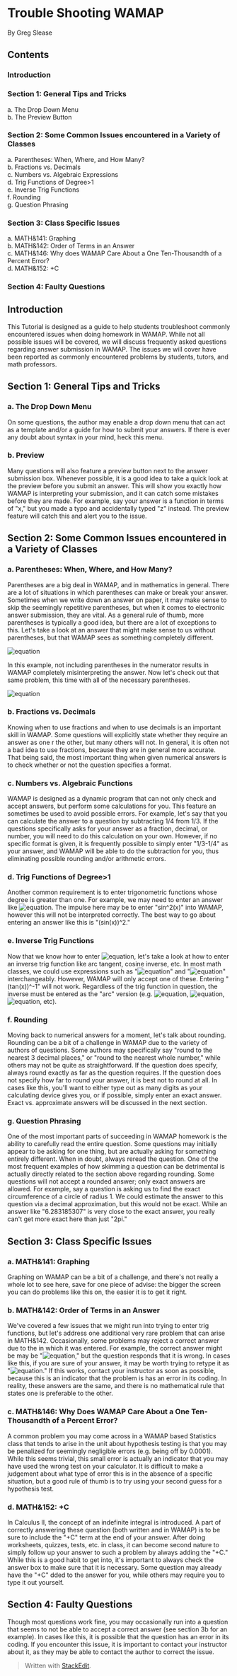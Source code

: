 

# Trouble Shooting WAMAP
By Greg Slease
## Contents
### Introduction
### Section 1: General Tips and Tricks
a. The Drop Down Menu  
b. The Preview Button  
### Section 2: Some Common Issues encountered in a Variety of Classes
a. Parentheses: When, Where, and How Many?  
b. Fractions vs. Decimals  
c. Numbers vs. Algebraic Expressions  
d. Trig Functions of Degree>1  
e. Inverse Trig Functions  
f. Rounding  
g. Question Phrasing
### Section 3: Class Specific Issues
a. MATH&141: Graphing  
b. MATH&142: Order of Terms in an Answer  
c. MATH&146: Why does WAMAP Care About a One Ten-Thousandth of a Percent Error?  
d. MATH&152: +C
### Section 4: Faulty Questions

## Introduction
This Tutorial is designed as a guide to help students troubleshoot commonly encountered issues when doing homework in WAMAP. While not all possible issues will be covered, we will discuss frequently asked questions regarding answer submission in WAMAP. The issues we will cover have been reported as commonly encountered problems by students, tutors, and math professors.

## Section 1: General Tips and Tricks
### a. The Drop Down Menu
On some questions, the author may enable a drop down menu that can act as a template and/or a guide for how to submit your answers. If there is ever any doubt about syntax in your mind, heck this menu.

### b. Preview
Many questions will also feature a preview button next to the answer submission box. Whenever possible, it is a good idea to take a quick look at the preview before you submit an answer. This will show you exactly how WAMAP is interpreting your submission, and it can catch some mistakes before they are made. For example, say your answer is a function in terms of "x," but you made a typo and accidentally typed "z" instead. The preview feature will catch this and alert you to the issue.

## Section 2: Some Common Issues encountered in a Variety of Classes
### a. Parentheses: When, Where, and How Many?
Parentheses are a big deal in WAMAP, and in mathematics in general. There are a lot of situations in which parentheses can make or break your answer. Sometimes when we write down an answer on paper, it may make sense to skip the seemingly repetitive parentheses, but when it comes to electronic answer submission, they are vital. As a general rule of thumb, more parentheses is typically a good idea, but there are a lot of exceptions to this. Let's take a look at an answer that might make sense to us without parentheses, but that WAMAP sees as something completely different.  

![equation](https://github.com/gslease/PierceHacker/blob/master/parentheses_wrong.png)  

In this example, not including parentheses in the numerator results in WAMAP completely misinterpreting the answer. Now let's check out that same problem, this time with all of the necessary parentheses.  

![equation](https://github.com/gslease/PierceHacker/blob/master/parentheses_right.png)  

### b. Fractions vs. Decimals
Knowing when to use fractions and when to use decimals is an important skill in WAMAP. Some questions will explicitly state whether they require an answer as one r the other, but many others will not. In general, it is often not a bad idea to use fractions, because they are in general more accurate. That being said, the most important thing when given numerical answers is to check whether or not the question specifies a format.

### c. Numbers vs. Algebraic Functions
WAMAP is designed as a dynamic program that can not only check and accept answers, but perform some calculations for you. This feature an sometimes be used to avoid possible errors. For example, let's say that you can calculate the answer to a question by subtracting 1/4 from 1/3. If the questions specifically asks for your answer as a fraction, decimal, or number, you will need to do this calculation on your own. However, if no specific format is given, it is frequently possible to simply enter "1/3-1/4" as your answer, and WAMAP will be able to do the subtraction for you, thus eliminating possible rounding and/or arithmetic errors.

### d. Trig Functions of Degree>1
Another common requirement is to enter trigonometric functions whose degree is greater than one. For example, we may need to enter an answer like ![equation](https://github.com/gslease/PierceHacker/blob/master/sin%5E2(x).png).  The impulse here may be to enter "sin^2(x)" into WAMAP, however this will not be interpreted correctly. The best way to go about entering an answer like this is "(sin(x))^2."
### e. Inverse Trig Functions
Now that we know how to enter ![equation](https://github.com/gslease/PierceHacker/blob/master/sin%5E2(x).png), let's take a look at how to enter an inverse trig function like arc tangent, cosine inverse, etc. In most math classes, we could use expressions such as "![equation](https://github.com/gslease/PierceHacker/blob/master/arctan(x).png)" and "![equation](https://github.com/gslease/PierceHacker/blob/master/tan-1(x).png)" interchangeably. However, WAMAP will only accept one of these. Entering "(tan(x))^-1" will not work. Regardless of the trig function in question, the inverse must be entered as the "arc" version (e.g. ![equation](https://github.com/gslease/PierceHacker/blob/master/arcsin(x).png), ![equation](https://github.com/gslease/PierceHacker/blob/master/arccos(x).png), ![equation](https://github.com/gslease/PierceHacker/blob/master/arctan(x).png), etc).
### f. Rounding  
Moving back to numerical answers for a moment, let's talk about rounding. Rounding can be a bit of a challenge in WAMAP due to the variety of authors of questions. Some authors may specifically say "round to the nearest 3 decimal places," or "round to the nearest whole number," while others may not be quite as straightforward. If the question does specify, always round exactly as far as the question requires. If the question does not specify how far to round your answer, it is best not to round at all. In cases like this, you'll want to either type out as many digits as your calculating device gives you, or if possible, simply enter an exact answer. Exact vs. approximate answers will be discussed in the next section.
### g. Question Phrasing
One of the most important parts of succeeding in WAMAP homework is the ability to carefully read the entire question. Some questions may initially appear to be asking for one thing, but are actually asking for something entirely different. When in doubt, always reread the question. One of the most frequent examples of how skimming a question can be detrimental is actually directly related to the section above regarding rounding. Some questions will not accept a rounded answer; only exact answers are allowed. For example, say a question is asking us to find the exact circumference of a circle of radius 1. We could estimate the answer to this question via a decimal approximation, but this would not be exact. While an answer like "6.283185307" is very close to the exact answer, you really can't get more exact here than just "2pi." 
## Section 3: Class Specific Issues
### a. MATH&141: Graphing
Graphing on WAMAP can be a bit of a challenge, and there's not really a whole lot to see here, save for one piece of advise: the bigger the screen you can do problems like this on, the easier it is to get it right.
### b. MATH&142: Order of Terms in an Answer
We've covered a few issues that we might run into trying to enter trig functions, but let's address one additional very rare problem that can arise in MATH&142. Occasionally, some problems may reject a correct answer due to the in which it was entered. For example, the correct answer might be may be "![equation](https://github.com/gslease/PierceHacker/blob/master/3cos(8x)%2B1.png)," but the question responds that it is wrong. In cases like this, if you are sure of your answer, it may be worth trying to retype it as "![equation](https://github.com/gslease/PierceHacker/blob/master/1%2B3cos(8x).png)." If this works, contact your instructor as soon as possible, because this is an indicator that the problem is has an error in its coding. In reality, these answers are the same, and there is no mathematical rule that states one is preferable to the other. 
### c. MATH&146: Why Does WAMAP Care About a One Ten-Thousandth of a Percent Error?
A common problem you may come across in a WAMAP based Statistics class that tends to arise in the unit about hypothesis testing is that you may be penalized for seemingly negligible errors (e.g. being off by 0.0001). While this seems trivial, this small error is actually an indicator that you may have used the wrong test on your calculator. It is difficult to make a judgement about what type of error this is in the absence of a specific situation, but a good rule of thumb is to try using your second guess for a hypothesis test.

### d. MATH&152: +C
In Calculus II, the concept of an indefinite integral is introduced. A part of correctly answering these question (both written and in WAMAP) is to be sure to include the "+C" term at the end of your answer. After doing worksheets, quizzes, tests, etc. in class, it can become second nature to simply follow up your answer to such a problem by always adding the "+C." While this is a good habit to get into, it's important to always check the answer box to make sure that it is necessary. Some question may already have the "+C" dded to the answer for you, while others may require you to type it out yourself.
## Section 4: Faulty Questions
Though most questions work fine, you may occasionally run into a question that seems to not be able to accept a correct answer (see section 3b for an example). In cases like this, it is possible that the question has an error in its coding. If you encounter this issue, it is important to contact your instructor about it, as they may be able to contact the author to correct the issue.
> Written with [StackEdit](https://stackedit.io/).
<!--stackedit_data:
eyJoaXN0b3J5IjpbMTI0MTc3MjU0NCwtMTI2NDI4NDA0MywzOD
Y5MzY5NzMsMzg2OTM2OTczLC00OTYwMjM0NSwzODY5MzY5NzNd
fQ==
-->
